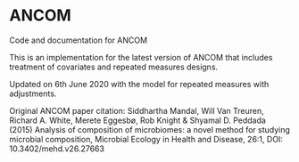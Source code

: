# ANCOM
Code and documentation for ANCOM

This is an implementation for the latest version of ANCOM that includes treatment of covariates and repeated measures designs. 

Updated on 6th June 2020 with the model for repeated measures with adjustments. 

Original ANCOM paper citation: Siddhartha Mandal, Will Van Treuren, Richard A. White, Merete Eggesbø, Rob Knight & Shyamal D. Peddada (2015) Analysis of composition of microbiomes: a novel method for studying microbial composition, Microbial Ecology in Health and Disease, 26:1, DOI: 10.3402/mehd.v26.27663 
